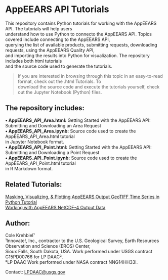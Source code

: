 # AppEEARS API Tutorials
This repository contains Python tutorials for working with the AppEEARS API. The tutorials will help users  
understand how to use Python to connecto the AppEEARS API. Topics covered include connecting to the AppEEARS API,   
querying the list of available products, submitting requests, downloading requests, using the AppEEARS Quality API,   
and importing the results into Python for visualization.  The repository includes both html tutorials    
and the source code used to generate the tutorials.
> If you are interested in browsing through this topic in an easy-to-read format, check out the .html Tutorials. To   
download the source code and execute the tutorials yourself, check out the Jupyter Notebook (Python) files.
## The repository includes:   
**•	AppEEARS_API_Area.html:**  Getting Started with the AppEEARS API: Submitting and Downloading an Area Request  
**•	AppEEARS_API_Area.ipynb:** Source code used to create the AppEEARS_API_Area.html tutorial  
in Jupyter Notebook format.  
**•	AppEEARS_API_Point.html:**  Getting Started with the AppEEARS API: Submitting and Downloading a Point Request  
**•	AppEEARS_API_Point.ipynb:** Source code used to create the AppEEARS_API_Point.html tutorial  
in R Markdown format.  

## Related Tutorials:
[Masking, Visualizing, & Plotting AppEEARS Output GeoTIFF Time Series in Python Tutorial](https://git.earthdata.nasa.gov/projects/LPDUR/repos/appeears-tutorials/raw/GeoTIFF_MaskingPlotting/AppEEARS_GeoTIFF_TS.html?at=refs%2Fheads%2Fmain)  
[Working with AppEEARS NetCDF-4 Output Data](https://git.earthdata.nasa.gov/projects/LPDUR/repos/appeears-tutorials/browse/)  

## Author:
Cole Krehbiel¹   
¹Innovate!, Inc., contractor to the U.S. Geological Survey, Earth Resources Observation and Science (EROS) Center,  
 Sioux Falls, South Dakota, USA. Work performed under USGS contract G15PD00766 for LP DAAC².  
²LP DAAC Work performed under NASA contract NNG14HH33I.

Contact: LPDAAC@usgs.gov
